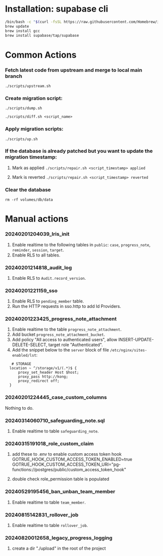# Installation: supabase cli

```sh
/bin/bash -c "$(curl -fsSL https://raw.githubusercontent.com/Homebrew/install/HEAD/install.sh)"
brew update
brew install gcc
brew install supabase/tap/supabase
```

# Common Actions

### Fetch latest code from upstream and merge to local main branch

`./scripts/upstream.sh`

### Create migration script:

`./scripts/dump.sh`

`./scripts/diff.sh <script_name>`

### Apply migration scripts:

`./scripts/up.sh`

### If the database is already patched but you want to update the migration timestamp:

1. Mark as applied
   `./scripts/repair.sh <script_timestamp> applied`

2. Mark is reverted
   `./scripts/repair.sh <script_timestamp> reverted`

### Clear the database

`rm -rf volumes/db/data`

# Manual actions

### 20240201204039_lris_init

1. Enable realtime to the following tables in `public`: `case`, `progress_note`, `reminder`, `session`, `target`.
2. Enable RLS to all tables.

### 20240201214818_audit_log

1. Enable RLS to `Audit.record_version`.

### 20240201221159_sso

1. Enable RLS to `pending_member` table.
2. Run the HTTP requests in sso.http to add Id Providers.

### 20240201223425_progress_note_attachment

1. Enable realtime to the table `progress_note_attachment`.
2. Add bucket `progress_note_attachment_bucket`.
3. Add policy "All access to authenticated users", allow INSERT-UPDATE-DELETE-SELECT, target role "Authenticated".
4. Add the snippet below to the `server` block of file `/etc/nginx/sites-enabled/lst`:

```
   # STORAGE
  location ~ ^/storage/v1/(.*)$ {
      proxy_set_header Host $host;
      proxy_pass http://kong;
      proxy_redirect off;
  }
```

### 20240201224445_case_custom_columns

Nothing to do.

### 20240314060710_safeguarding_note.sql

1. Enable realtime to table `safeguarding_note`.

### 20240315191018_role_custom_claim

1. add these to .env to enable custom access token hook
GOTRUE_HOOK_CUSTOM_ACCESS_TOKEN_ENABLED=true
GOTRUE_HOOK_CUSTOM_ACCESS_TOKEN_URI="pg-functions://postgres/public/custom_access_token_hook"

2. double check role_permission table is populated

### 20240529195456_ban_unban_team_member

1. Enable realtime to table `team_member`.

### 20240815142831_rollover_job

1. Enable realtime to table `rollover_job`.

### 20240820012658_legacy_progress_logging

1. create a dir "./upload" in the root of the project

